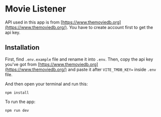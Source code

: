 # Movie Listener

API used in this app is from [https://www.themoviedb.org](https://www.themoviedb.org/). You have to create account first to get the api key.

## Installation

First, find `.env.example` file and rename it into `.env`. Then, copy the api key you've got from [https://www.themoviedb.org](https://www.themoviedb.org/) and paste it after `VITE_TMDB_KEY=` inside `.env` file.

And then open your terminal and run this:

```
npm install
```

To run the app:

```
npm run dev
```
